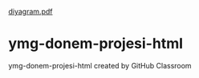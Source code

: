 [diyagram.pdf](https://github.com/Iskenderun-Technical-University/ymg-donem-projesi-html/files/11360060/diyagram.pdf)

# ymg-donem-projesi-html
ymg-donem-projesi-html created by GitHub Classroom
